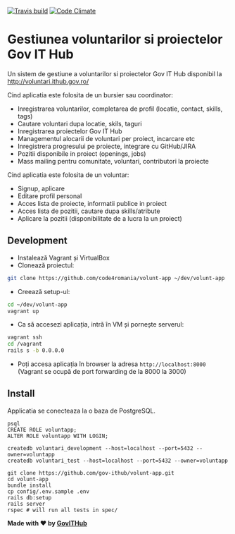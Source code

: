 [![Travis build](https://travis-ci.org/gov-ithub/volunt-app.svg?branch=master)](https://travis-ci.org/gov-ithub/volunt-app)
[![Code Climate](https://codeclimate.com/github/gov-ithub/volunt-app/badges/gpa.svg)](https://codeclimate.com/github/gov-ithub/volunt-app)

# Gestiunea voluntarilor si proiectelor Gov IT Hub
Un sistem de gestiune a voluntarilor si proiectelor Gov IT Hub disponibil la http://voluntari.ithub.gov.ro/

Cind aplicatia este folosita de un bursier sau coordinator:
- Inregistrarea voluntarilor, completarea de profil (locatie, contact, skills, tags)
- Cautare voluntari dupa locatie, skils, taguri
- Inregistrarea proiectelor Gov IT Hub
- Managementul alocarii de voluntari per proiect, incarcare etc
- Inregistrera progresului pe proiecte, integrare cu GitHub/JIRA
- Pozitii disponibile in proiect (openings, jobs)
- Mass mailing pentru comunitate, voluntari, contributori la proiecte

Cind aplicatia este folosita de un voluntar:
- Signup, aplicare
- Editare profil personal
- Acces lista de proiecte, informatii publice in proiect
- Acces lista de pozitii, cautare dupa skills/atribute
- Aplicare la pozitii (disponibilitate de a lucra la un proiect)


## Development

- Instalează Vagrant și VirtualBox
- Clonează proiectul:
```bash
git clone https://github.com/code4romania/volunt-app ~/dev/volunt-app
```
- Creează setup-ul:
```bash
cd ~/dev/volunt-app
vagrant up
```
- Ca să accesezi aplicația, intră în VM și pornește serverul:
```bash
vagrant ssh
cd /vagrant
rails s -b 0.0.0.0
```
- Poți accesa aplicația în browser la adresa `http://localhost:8000` (Vagrant
se ocupă de port forwarding de la 8000 la 3000)


## Install

Applicatia se conecteaza la o baza de PostgreSQL.

```
psql
CREATE ROLE voluntapp;
ALTER ROLE voluntapp WITH LOGIN;
```

```
createdb voluntari_development --host=localhost --port=5432 --owner=voluntapp
createdb voluntari_test --host=localhost --port=5432 --owner=voluntapp
```

```
git clone https://github.com/gov-ithub/volunt-app.git
cd volunt-app
bundle install
cp config/.env.sample .env
rails db:setup
rails server
rspec # will run all tests in spec/
```

**Made with :heart: by [GovITHub](http://ithub.gov.ro)**
